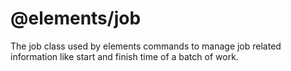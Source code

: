# @elements/job
The job class used by elements commands to manage job related information like
start and finish time of a batch of work.
